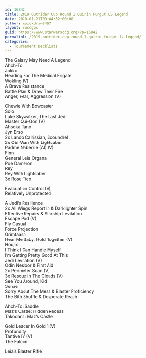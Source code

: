 ```yaml
---
id: 16842
title: 2019 Outrider Cup Round 1 Quirin Furgut LS Legend
date: 2020-01-21T03:44:32+00:00
author: quickdraw3457
layout: swccgpc
guid: https://www.starwarsccg.org/?p=16842
permalink: /2019-outrider-cup-round-1-quirin-furgut-ls-legend/
categories:
  - Tournament Decklists
---
```

The Galaxy May Need A Legend  
Ahch-To  
Jakku  
Heading For The Medical Frigate  
Wokling (V)  
A Brave Resistance  
Battle Plan & Draw Their Fire  
Anger, Fear, Aggression (V)  
  
Chewie With Bowcaster  
Solo  
Luke Skywalker, The Last Jedi  
Master Qui-Gon (V)  
Ahsoka Tano  
Jyn Erso  
2x Lando Calrissian, Scoundrel  
2x Obi-Wan With Lightsaber  
Padme Naberrie (AI) (V)  
Finn  
General Leia Organa  
Poe Dameron  
Rey  
Rey With Lightsaber  
3x Rose Tico  
  
Evacuation Control (V)  
Relatively Unprotected  
  
A Jedi&#8217;s Resilience  
2x All Wings Report In & Darklighter Spin  
Effective Repairs & Starship Levitation  
Escape Pod (V)  
Fly Casual  
Force Projection  
Grimtaash  
Hear Me Baby, Hold Together (V)  
Houjix  
I Think I Can Handle Myself  
I&#8217;m Getting Pretty Good At This  
Jedi Levitation (V)  
Odin Nesloor & First Aid  
2x Perimeter Scan (V)  
3x Rescue In The Clouds (V)  
See You Around, Kid  
Sense  
Sorry About The Mess & Blaster Proficiency  
The Bith Shuffle & Desperate Reach  
  
Ahch-To: Saddle  
Maz&#8217;s Castle: Hidden Recess  
Takodana: Maz&#8217;s Castle  
  
Gold Leader In Gold 1 (V)  
Profundity  
Tantive IV (V)  
The Falcon  
  
Leia&#8217;s Blaster Rifle